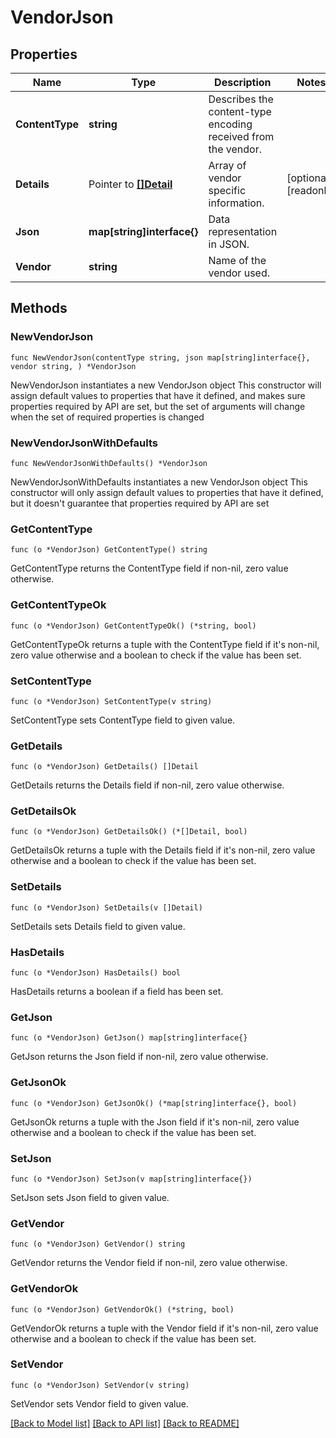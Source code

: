 # VendorJson

## Properties

Name | Type | Description | Notes
------------ | ------------- | ------------- | -------------
**ContentType** | **string** | Describes the content-type encoding received from the vendor. | 
**Details** | Pointer to [**[]Detail**](Detail.md) | Array of vendor specific information. | [optional] [readonly] 
**Json** | **map[string]interface{}** | Data representation in JSON. | 
**Vendor** | **string** | Name of the vendor used. | 

## Methods

### NewVendorJson

`func NewVendorJson(contentType string, json map[string]interface{}, vendor string, ) *VendorJson`

NewVendorJson instantiates a new VendorJson object
This constructor will assign default values to properties that have it defined,
and makes sure properties required by API are set, but the set of arguments
will change when the set of required properties is changed

### NewVendorJsonWithDefaults

`func NewVendorJsonWithDefaults() *VendorJson`

NewVendorJsonWithDefaults instantiates a new VendorJson object
This constructor will only assign default values to properties that have it defined,
but it doesn't guarantee that properties required by API are set

### GetContentType

`func (o *VendorJson) GetContentType() string`

GetContentType returns the ContentType field if non-nil, zero value otherwise.

### GetContentTypeOk

`func (o *VendorJson) GetContentTypeOk() (*string, bool)`

GetContentTypeOk returns a tuple with the ContentType field if it's non-nil, zero value otherwise
and a boolean to check if the value has been set.

### SetContentType

`func (o *VendorJson) SetContentType(v string)`

SetContentType sets ContentType field to given value.


### GetDetails

`func (o *VendorJson) GetDetails() []Detail`

GetDetails returns the Details field if non-nil, zero value otherwise.

### GetDetailsOk

`func (o *VendorJson) GetDetailsOk() (*[]Detail, bool)`

GetDetailsOk returns a tuple with the Details field if it's non-nil, zero value otherwise
and a boolean to check if the value has been set.

### SetDetails

`func (o *VendorJson) SetDetails(v []Detail)`

SetDetails sets Details field to given value.

### HasDetails

`func (o *VendorJson) HasDetails() bool`

HasDetails returns a boolean if a field has been set.

### GetJson

`func (o *VendorJson) GetJson() map[string]interface{}`

GetJson returns the Json field if non-nil, zero value otherwise.

### GetJsonOk

`func (o *VendorJson) GetJsonOk() (*map[string]interface{}, bool)`

GetJsonOk returns a tuple with the Json field if it's non-nil, zero value otherwise
and a boolean to check if the value has been set.

### SetJson

`func (o *VendorJson) SetJson(v map[string]interface{})`

SetJson sets Json field to given value.


### GetVendor

`func (o *VendorJson) GetVendor() string`

GetVendor returns the Vendor field if non-nil, zero value otherwise.

### GetVendorOk

`func (o *VendorJson) GetVendorOk() (*string, bool)`

GetVendorOk returns a tuple with the Vendor field if it's non-nil, zero value otherwise
and a boolean to check if the value has been set.

### SetVendor

`func (o *VendorJson) SetVendor(v string)`

SetVendor sets Vendor field to given value.



[[Back to Model list]](../README.md#documentation-for-models) [[Back to API list]](../README.md#documentation-for-api-endpoints) [[Back to README]](../README.md)


